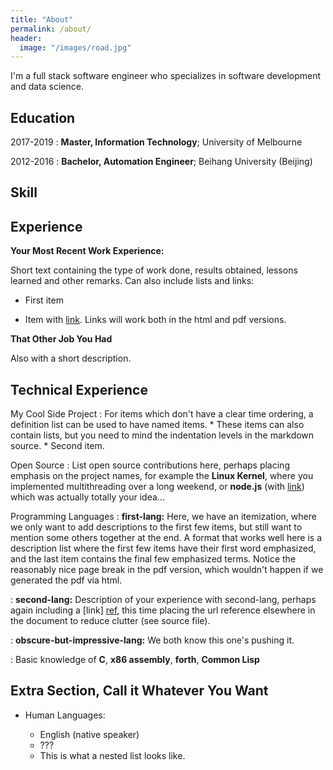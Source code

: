 ```yaml
---
title: "About"
permalink: /about/
header:
  image: "/images/road.jpg"
---
```


I'm a full stack software engineer who specializes in software development and data science.

Education
---------

2017-2019
:   **Master, Information Technology**;  University of Melbourne


2012-2016
:   **Bachelor, Automation Engineer**;  Beihang University (Beijing)

Skill
-----

Experience
----------

**Your Most Recent Work Experience:**

Short text containing the type of work done, results obtained, lessons learned and other remarks. Can also include lists and links:

* First item

* Item with [link](http://www.example.com). Links will work both in the html and pdf versions.

**That Other Job You Had**

Also with a short description.

Technical Experience
--------------------

My Cool Side Project
:   For items which don't have a clear time ordering, a definition list can be used to have named items.
    * These items can also contain lists, but you need to mind the
      indentation levels in the markdown source.
    * Second item.

Open Source
:   List open source contributions here, perhaps placing emphasis on the project names, for example the **Linux Kernel**, where you implemented multithreading over a long weekend, or **node.js** (with [link](http://nodejs.org)) which was actually totally your idea...

Programming Languages
:   **first-lang:** Here, we have an itemization, where we only want
    to add descriptions to the first few items, but still want to
    mention some others together at the end. A format that works well
    here is a description list where the first few items have their
    first word emphasized, and the last item contains the final few
    emphasized terms. Notice the reasonably nice page break in the pdf
    version, which wouldn't happen if we generated the pdf via html.

:   **second-lang:** Description of your experience with second-lang,
    perhaps again including a [link] [ref], this time placing the url
    reference elsewhere in the document to reduce clutter (see source
    file). 

:   **obscure-but-impressive-lang:** We both know this one's pushing
    it.

:   Basic knowledge of **C**, **x86 assembly**, **forth**, **Common Lisp**

[ref]: https://github.com/githubuser/superlongprojectname

Extra Section, Call it Whatever You Want
----------------------------------------

* Human Languages:

     * English (native speaker)
     * ???
     * This is what a nested list looks like.